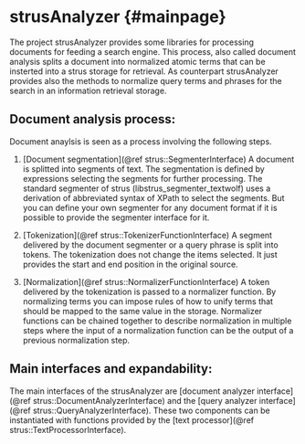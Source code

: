 strusAnalyzer	 {#mainpage}
=============

The project strusAnalyzer provides some libraries for processing documents for feeding a search engine.
This process, also called document analysis splits a document into normalized atomic terms that can be insterted into a strus storage for retrieval.
As counterpart strusAnalyzer provides also the methods to normalize query terms and phrases for the search in an information retrieval storage.


Document analysis process:
--------------------------
Document anaylsis is seen as a process involving the following steps.

1. [Document segmentation](@ref strus::SegmenterInterface)
	A document is splitted into segments of text. The segmentation is defined by expressions selecting the segments for further processing. The standard segmenter of strus (libstrus_segmenter_textwolf) uses a derivation of abbreviated syntax of XPath to select the segments.
	But you can define your own segmenter for any document format if it is possible to provide the segmenter interface for it.

2. [Tokenization](@ref strus::TokenizerFunctionInterface)
	A segment delivered by the document segmenter or a query phrase is split into tokens. The tokenization does not change the items selected. It just provides the start and end position in the original source.

3. [Normalization](@ref strus::NormalizerFunctionInterface)
	A token delivered by the tokenization is passed to a normalizer function. By normalizing terms you can impose rules of how to unify terms that should be mapped to the same value in the storage. Normalizer functions can be chained together to describe normalization in multiple steps where the input of a normalization function can be the output of a previous normalization step.


Main interfaces and expandability:
----------------------------------
The main interfaces of the strusAnalyzer are
        [document analyzer interface](@ref strus::DocumentAnalyzerInterface)
and the [query analyzer interface](@ref strus::QueryAnalyzerInterface).
These two components can be instantiated with functions provided by the [text processor](@ref strus::TextProcessorInterface).




